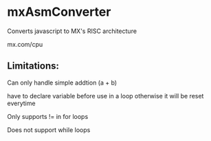 # mxAsmConverter

Converts javascript to MX's RISC architecture

mx.com/cpu

## Limitations:
Can only handle simple addtion (a + b)

have to declare variable before use in a loop otherwise it will be reset everytime

Only supports != in for loops

Does not support while loops

